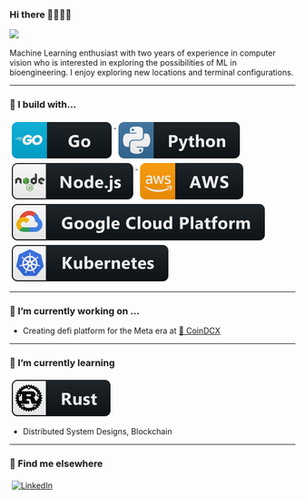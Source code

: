 ### Hi there 🎉🎈🎉🎈

<p align="left">
  <img src=https://github-readme-stats.vercel.app/api?username=ksajan&show_icons=true&theme=tokyonight&count_private=true />
</p>

Machine Learning enthusiast with two years of experience in computer vision who is interested in exploring the possibilities of ML in bioengineering. I enjoy exploring new locations and terminal configurations. 

---
### 🚧 I build with...

<p>
  <a href="https://golang.org/">
    <img src="https://raw.githubusercontent.com/MikeCodesDotNET/ColoredBadges/master/svg/dev/languages/go.svg" alt="GoLang" style="vertical-align:top; margin:4px">
  </a>

  <a href="https://www.python.org/">
    <img src="https://raw.githubusercontent.com/MikeCodesDotNET/ColoredBadges/master/svg/dev/languages/python.svg" alt="Python" style="vertical-align:top; margin:4px">
  </a>
  
  <a href="https://www.nodejs.com/">
    <img src="https://raw.githubusercontent.com/MikeCodesDotNET/ColoredBadges/master/svg/dev/frameworks/nodejs.svg" alt="NodeJs" style="vertical-align:top; margin:4px">
  </a>
  
  <a href="https://aws.amazon.com/">
    <img src="https://raw.githubusercontent.com/MikeCodesDotNET/ColoredBadges/master/svg/dev/services/aws.svg" alt="AWS" style="vertical-align:top; margin:4px">
  </a>
  
  <a href="https://cloud.google.com/">
    <img src="https://raw.githubusercontent.com/MikeCodesDotNET/ColoredBadges/master/svg/dev/services/google_cloud_platform.svg" alt="Kubernetes" style="vertical-align:top; margin:4px">
  </a>
    

  <a href="https://kubernetes.io/">
    <img src="https://raw.githubusercontent.com/MikeCodesDotNET/ColoredBadges/master/svg/dev/services/kubernetes.svg" alt="Kubernetes" style="vertical-align:top; margin:4px">
  </a>
</p>

---
### 🔭 I’m currently working on ...
 - Creating defi platform for the Meta era at <a href="https://coindcx.com/"> 🏢 CoinDCX</a> 
<!--  - Maintaining the awesome <a href="https://github.com/LunarVim/LunarVim"> 🌑 LunarVim Project </a> -->


---
### 🌱 I’m currently learning
<p>
  <a href="https://www.rust-lang.org/">
    <img src="https://raw.githubusercontent.com/MikeCodesDotNET/ColoredBadges/master/svg/dev/languages/rust.svg" alt="Rust" style="vertical-align:top; margin:4px">
  </a>
 
  
  - Distributed System Designs, Blockchain
</p>

---
### 📢 Find me elsewhere
<p>
  <a href="https://www.linkedin.com/in/ksajan/">
    <img src="https://raw.githubusercontent.com/MikeCodesDotNET/MikeCodesDotNET/a8abbf37441f3253f74ea255a47f289208d7568c/Resources/linkedIn.svg" alt="LinkedIn" style="vertical-align:top; margin:4px">
  </a>
</p>
<!--
**ksajan/ksajan** is a ✨ _special_ ✨ repository because its `README.md` (this file) appears on your GitHub profile.

Here are some ideas to get you started:

- 🔭 I’m currently working on ...
- 🌱 I’m currently learning ...
- 👯 I’m looking to collaborate on ...
- 🤔 I’m looking for help with ...
- 💬 Ask me about ...
- 📫 How to reach me: ...
- 😄 Pronouns: ...
- ⚡ Fun fact: ...
-->
